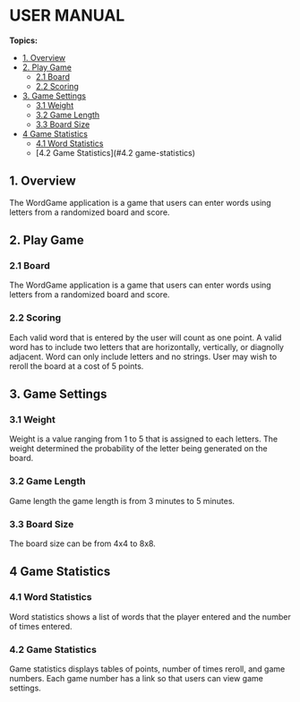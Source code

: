 # USER MANUAL

**Topics:**

* [1. Overview](#1.-overview)
* [2. Play Game](#play-game)
    + [2.1 Board](#board)
    + [2.2 Scoring](#scoring)
* [3. Game Settings](#game-settings)
    + [3.1 Weight](#weight)
    + [3.2 Game Length](#game-length)
    + [3.3 Board Size](#board-size)
* [4 Game Statistics](#game-statistics)
    + [4.1 Word Statistics](#word-statistics)
    + [4.2 Game Statistics](#4.2 game-statistics)

## 1. Overview
The WordGame application is a game that users can enter words using letters from a randomized board and score. 

## 2. Play Game
### 2.1 Board
The WordGame application is a game that users can enter words using letters from a randomized board and score. 

### 2.2 Scoring
Each valid word that is entered by the user will count as one point. A valid word has to include two letters that are horizontally, vertically, or diagnolly adjacent. Word can only include letters and no strings. User may wish to reroll the board at a cost of 5 points. 

## 3. Game Settings
### 3.1 Weight
Weight is a value ranging from 1 to 5 that is assigned to each letters. The weight determined the probability of the letter being generated on the board. 

### 3.2 Game Length
Game length the game length is from 3 minutes to 5 minutes. 

### 3.3 Board Size
The board size can be from 4x4 to 8x8.

## 4 Game Statistics
### 4.1 Word Statistics
Word statistics shows a list of words that the player entered and the number of times entered.

### 4.2 Game Statistics
Game statistics displays tables of points, number of times reroll, and game numbers. 
Each game number has a link so that users can view game settings. 



